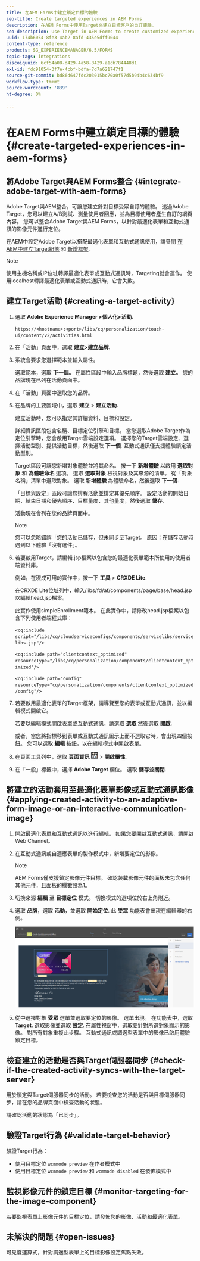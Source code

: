 ```yaml
---
title: 在AEM Forms中建立鎖定目標的體驗
seo-title: Create targeted experiences in AEM Forms
description: 在AEM Forms中使用Target來建立目標客戶的自訂體驗。
seo-description: Use Target in AEM Forms to create customized experiences for targeted customers.
uuid: 174b6054-8fe3-4ab2-8afd-435e5dff9044
content-type: reference
products: SG_EXPERIENCEMANAGER/6.5/FORMS
topic-tags: integrations
discoiquuid: 6cf54a08-d429-4a58-8429-a1cb784448d1
exl-id: fdc91054-3f7e-4cbf-bdfa-7d7a621747f1
source-git-commit: bd86d647fdc203015bc70a0f57d5b94b4c634bf9
workflow-type: tm+mt
source-wordcount: '839'
ht-degree: 0%

---
```


# 在AEM Forms中建立鎖定目標的體驗 {#create-targeted-experiences-in-aem-forms}

## 將Adobe Target與AEM Forms整合 {#integrate-adobe-target-with-aem-forms}

Adobe Target與AEM整合，可讓您建立針對目標受眾自訂的體驗。 透過Adobe Target，您可以建立A/B測試、測量使用者回應，並為目標使用者產生自訂的網頁內容。 您可以整合Adobe Target與AEM Forms，以針對最適化表單和互動式通訊的影像元件進行定位。

在AEM中設定Adobe Target以搭配最適化表單和互動式通訊使用，請參閱 [在AEM中建立Target組態](/help/sites-administering/target.md) 和 [新增框架](/help/sites-administering/target.md).

>[!NOTE]
>
>使用主機名稱或IP位址轉譯最適化表單或互動式通訊時，Targeting就會運作。 使用localhost轉譯最適化表單或互動式通訊時，它會失敗。

## 建立Target活動 {#creating-a-target-activity}

1. 選取 **Adobe Experience Manager >個人化>活動**.

   `https://<hostname>:<port>/libs/cq/personalization/touch-ui/content/v2/activities.html`

1. 在「活動」頁面中，選取 **建立>建立品牌**.
1. 系統會要求您選擇範本並輸入屬性。

   選取範本，選取 **下一個。** 在屬性區段中輸入品牌標題，然後選取 **建立。**
您的品牌現在已列在活動頁面中。

1. 在「活動」頁面中選取您的品牌。
1. 在品牌的主要區域中，選取 **建立** > **建立活動**.

   建立活動時，您可以指定其詳細資料、目標和設定。

   詳細資訊區段包含名稱、目標定位引擎和目標。 當您選取Adobe Target作為定位引擎時，您會啟用Target雲端設定選項。 選擇您的Target雲端設定、選擇活動型別、提供活動目標，然後選取 **下一個**. 互動式通訊僅支援體驗鎖定活動型別。

   Target區段可讓您新增對象體驗並將其命名。 按一下 **新增體驗** 以啟用 **選取對象** 和 **為體驗命名** 選項。 選取 **選取對象** 檢視對象及其來源的清單。 從「對象名稱」清單中選取對象。 選取 **新增體驗** 為體驗命名，然後選取 **下一個**.

   「目標與設定」區段可讓您排程活動並排定其優先順序。 設定活動的開始日期、結束日期和優先順序、目標量度、其他量度，然後選取 **儲存**.

   活動現在會列在您的品牌頁面中。

   >[!NOTE]
   >
   >您可以忽略錯誤「您的活動已儲存，但未同步至Target。 原因：在儲存活動時遇到以下體驗「沒有選件」。

1. 若要啟用Target，請編輯.jsp檔案以包含您的最適化表單範本所使用的使用者端資料庫。

   例如，在現成可用的實作中，按一下 **工具** >  **CRXDE Lite**.

   在CRXDE Lite位址列中，輸入/libs/fd/af/components/page/base/head.jsp以編輯head.jsp檔案。

   此實作使用simpleEnrollment範本。 在此實作中，請修改head.jsp檔案以包含下列使用者端程式庫：

   `<cq:include script="/libs/cq/cloudserviceconfigs/components/servicelibs/servicelibs.jsp"/>`

   `<cq:include path="clientcontext_optimized" resourceType="/libs/cq/personalization/components/clientcontext_optimized"/>`

   `<cq:include path="config" resourceType="cq/personalization/components/clientcontext_optimized/config"/>`

1. 若要啟用最適化表單的Target框架，請導覽至您的表單或互動式通訊，並以編輯模式開啟它。

   若要以編輯模式開啟表單或互動式通訊，請選取 **選取** 然後選取 **開啟**.

   或者，當您將指標移到表單或互動式通訊圖示上而不選取它時，會出現四個按鈕。 您可以選取 **編輯** 按鈕，以在編輯模式中開啟表單。

1. 在頁面工具列中，選取 **頁面資訊** ![theme-options](assets/theme-options.png) > **開啟屬性**.
1. 在「一般」標籤中，選擇 **Adobe Target** 欄位。 選取 **儲存並關閉**.

## 將建立的活動套用至最適化表單影像或互動式通訊影像 {#applying-created-activity-to-an-adaptive-form-image-or-an-interactive-communication-image}

1. 開啟最適化表單和互動式通訊以進行編輯。 如果您要開啟互動式通訊，請開啟Web Channel。

1. 在互動式通訊或自適應表單的製作模式中，新增要定位的影像。

   >[!NOTE]
   >
   >AEM Forms僅支援鎖定影像元件目標。 確認裝載影像元件的面板未包含任何其他元件，且面板的欄數設為1。

1. 切換來源 **編輯** 至 **目標定位** 模式。 切換模式的選項位於右上角附近。
1. 選取 **品牌**，選取 **活動**，並選取 **開始定位**. 此 **受眾** 功能表會出現在編輯器的右側。

   ![目標定位功能表](assets/targeting-menu.png)

1. 從中選擇對象 **受眾** 選單並選取要定位的影像。 選單出現。 在功能表中，選取 **Target**. 選取影像並選取 **設定**. 在屬性視窗中，選取要針對所選對象顯示的影像。 對所有對象重複此步驟。 互動式通訊或調適型表單中的影像已啟用體驗鎖定目標。

## 檢查建立的活動是否與Target伺服器同步 {#check-if-the-created-activity-syncs-with-the-target-server}

用於鎖定與Target伺服器同步的活動。 若要檢查您的活動是否與目標伺服器同步，請在您的品牌頁面中檢查活動的狀態。

請確認活動的狀態為「已同步」。

## 驗證Target行為 {#validate-target-behavior}

驗證Target行為：

* 使用目標定位 `wcmmode preview` 在作者模式中
* 使用目標定位 `wcmmode preview` 和 `wcmmode disabled` 在發佈模式中

## 監視影像元件的鎖定目標 {#monitor-targeting-for-the-image-component}

若要監視表單上影像元件的目標定位，請發佈您的影像、活動和最適化表單。

## 未解決的問題 {#open-issues}

可見度運算式，針對調適型表單上的目標影像設定焦點失敗。
